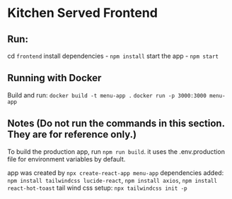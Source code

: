 # Kitchen Served Frontend

## Run: 
cd `frontend`
install dependencies - `npm install`
start the app - `npm start`


## Running with Docker
Build and run:
`docker build -t menu-app .`
`docker run -p 3000:3000 menu-app`

## Notes (Do not run the commands in this section. They are for reference only.)
To build the production app, run `npm run build`. it uses the .env.production file for environment variables by default.

app was created by `npx create-react-app menu-app`
dependencies added: `npm install tailwindcss lucide-react`, `npm install axios`, `npm install react-hot-toast`
tail wind css setup: `npx tailwindcss init -p`
